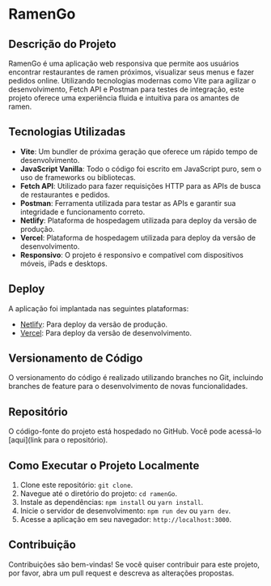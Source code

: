 # RamenGo

## Descrição do Projeto
RamenGo é uma aplicação web responsiva que permite aos usuários encontrar restaurantes de ramen próximos, visualizar seus menus e fazer pedidos online. Utilizando tecnologias modernas como Vite para agilizar o desenvolvimento, Fetch API e Postman para testes de integração, este projeto oferece uma experiência fluida e intuitiva para os amantes de ramen.

## Tecnologias Utilizadas
- **Vite**: Um bundler de próxima geração que oferece um rápido tempo de desenvolvimento.
- **JavaScript Vanilla**: Todo o código foi escrito em JavaScript puro, sem o uso de frameworks ou bibliotecas.
- **Fetch API**: Utilizado para fazer requisições HTTP para as APIs de busca de restaurantes e pedidos.
- **Postman**: Ferramenta utilizada para testar as APIs e garantir sua integridade e funcionamento correto.
- **Netlify**: Plataforma de hospedagem utilizada para deploy da versão de produção.
- **Vercel**: Plataforma de hospedagem utilizada para deploy da versão de desenvolvimento.
- **Responsivo**: O projeto é responsivo e compatível com dispositivos móveis, iPads e desktops.


## Deploy
A aplicação foi implantada nas seguintes plataformas:
- [Netlify](https://www.netlify.com): Para deploy da versão de produção.
- [Vercel](https://vercel.com): Para deploy da versão de desenvolvimento.

## Versionamento de Código
O versionamento do código é realizado utilizando branches no Git, incluindo branches de feature para o desenvolvimento de novas funcionalidades.

## Repositório
O código-fonte do projeto está hospedado no GitHub. Você pode acessá-lo [aqui](link para o repositório).

## Como Executar o Projeto Localmente
1. Clone este repositório: `git clone`.
2. Navegue até o diretório do projeto: `cd ramenGo`.
3. Instale as dependências: `npm install` ou `yarn install`.
4. Inicie o servidor de desenvolvimento: `npm run dev` ou `yarn dev`.
5. Acesse a aplicação em seu navegador: `http://localhost:3000`.

## Contribuição
Contribuições são bem-vindas! Se você quiser contribuir para este projeto, por favor, abra um pull request e descreva as alterações propostas.
